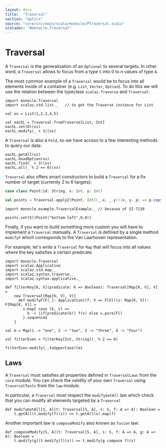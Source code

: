 ```yaml
---
layout: docs
title:  "Traversal"
section: "optics"
source: "core/src/main/scala/monocle/PTraversal.scala"
scaladoc: "#monocle.Traversal"
---
```

# Traversal

A `Traversal` is the generalisation of an `Optional` to several targets. In other word, a `Traversal` allows 
to focus from a type `S` into 0 to n values of type `A`.

The most common example of a `Traversal` would be to focus into all elements inside of a container (e.g. `List`, `Vector`, `Option`). 
To do this we will use the relation between the typeclass `scalaz.Traverse` and `Traversal`:

```tut:silent
import monocle.Traversal
import scalaz.std.list._   // to get the Traverse instance for List

val xs = List(1,2,3,4,5)
```

```tut:book
val eachL = Traversal.fromTraverse[List, Int]
eachL.set(0)(xs)
eachL.modify(_ + 1)(xs)
```

A `Traversal` is also a `Fold`, so we have access to a few interesting methods to query our data:

```tut:book
eachL.getAll(xs)
eachL.headOption(xs)
eachL.find(_ > 3)(xs)
eachL.all(_ % 2 == 0)(xs)
```

`Traversal` also offers smart constructors to build a `Traversal` for a fix number of target (currently 2 to 6 targets):

```scala
case class Point(id: String, x: Int, y: Int)

val points = Traversal.apply2[Point, Int](_.x, _.y)((x, y, p) => p.copy(x = x, y = y))
```

```tut:invisible
import monocle.example.TraversalExample._ // because of SI-7139
```

```tut:book
points.set(5)(Point("bottom-left",0,0))
```

Finally, if you want to build something more custom you will have to implement a `Traversal` manually.
A `Traversal` is defined by a single method `modifyF` which corresponds to the Van Laarhoven representation.


For example, let's write a `Traversal` for `Map` that will focus into all values where the key satisfies a certain predicate:

```tut:silent
import monocle.Traversal
import scalaz.Applicative
import scalaz.std.map._
import scalaz.syntax.traverse._
import scalaz.syntax.applicative._

def filterKey[K, V](predicate: K => Boolean): Traversal[Map[K, V], V] =
    new Traversal[Map[K, V], V]{
      def modifyF[F[_]: Applicative](f: V => F[V])(s: Map[K, V]): F[Map[K, V]] =
        s.map{ case (k, v) =>
          k -> (if(predicate(k)) f(v) else v.pure[F])
        }.sequenceU
    }
    
val m = Map(1 -> "one", 2 -> "two", 3 -> "three", 4 -> "Four")
```

```tut:book
val filterEven = filterKey[Int, String](_ % 2 == 0)

filterEven.modify(_.toUpperCase)(m)
```

## Laws

A `Traversal` must satisfies all properties defined in `TraversalLaws` from the `core` module.
You can check the validity of your own `Traversal` using `TraversalTests` from the `law` module.


In particular, a `Traversal` must respect the `modifyGetAll` law which check that you can modify all elements targeted by a `Traversal`

```tut:silent
def modifyGetAll[S, A](t: Traversal[S, A], s: S, f: A => A): Boolean =
    t.getAll(t.modify(f)(s)) == t.getAll(s).map(f)
```

Another important law is `composeModify` also known as `fusion` law:
 
```tut:silent
def composeModify[S, A](t: Traversal[S, A], s: S, f: A => A, g: A => A): Boolean =
    t.modify(g)(t.modify(f)(s)) == t.modify(g compose f)(s)
```